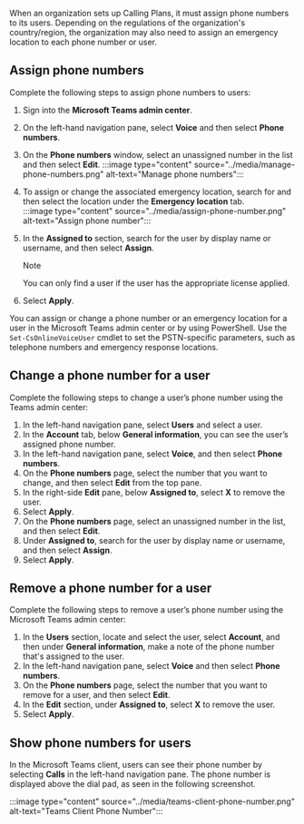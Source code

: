 When an organization sets up Calling Plans, it must assign phone numbers to its users. Depending on the regulations of the organization's country/region, the organization may also need to assign an emergency location to each phone number or user. 

## Assign phone numbers

Complete the following steps to assign phone numbers to users:

1. Sign into the **Microsoft Teams admin center**.
2. On the left-hand navigation pane, select **Voice** and then select **Phone numbers**.
3. On the **Phone numbers** window, select an unassigned number in the list and then select **Edit**.
‎‎:::image type="content" source="../media/manage-phone-numbers.png" alt-text="Manage phone numbers":::  
4. To assign or change the associated emergency location, search for and then select the location under the **Emergency location** tab.  
‎‎:::image type="content" source="../media/assign-phone-number.png" alt-text="Assign phone number":::  

5. In the **Assigned to** section, search for the user by display name or username, and then select **Assign**.
    > [!NOTE]
    > You can only find a user if the user has the appropriate license applied.
6. Select **Apply**.

You can assign or change a phone number or an emergency location for a user in the Microsoft Teams admin center or by using PowerShell. Use the ```Set-CsOnlineVoiceUser``` cmdlet to set the PSTN-specific parameters, such as telephone numbers and emergency response locations.

## Change a phone number for a user

Complete the following steps to change a user’s phone number using the Teams admin center:

1. In the left-hand navigation pane, select **Users** and select a user.
2. In the **Account** tab, below **General information**, you can see the user’s assigned phone number.
3. In the left-hand navigation pane, select **Voice**, and then select **Phone numbers**.
4. On the **Phone numbers** page, select the number that you want to change, and then select **Edit** from the top pane.
5. In the right-side **Edit** pane, below **Assigned to**, select **X** to remove the user.
6. Select **Apply**.
7. On the **Phone numbers** page, select an unassigned number in the list, and then select **Edit**.
8. Under **Assigned to**, search for the user by display name or username, and then select **Assign**.
9. Select **Apply**.

## Remove a phone number for a user

Complete the following steps to remove a user’s phone number using the Microsoft Teams admin center:

1. In the **Users** section, locate and select the user, select **Account**, and then under **General information**, make a note of the phone number that's assigned to the user.
2. In the left-hand navigation pane, select **Voice** and then select **Phone numbers**.
3. On the **Phone numbers** page, select the number that you want to remove for a user, and then select **Edit**.
4. In the **Edit** section, under **Assigned to**, select **X** to remove the user.
5. Select **Apply**.

## Show phone numbers for users

In the Microsoft Teams client, users can see their phone number by selecting **Calls** in the left-hand navigation pane. The phone number is displayed above the dial pad, as seen in the following screenshot.

‎:::image type="content" source="../media/teams-client-phone-number.png" alt-text="Teams Client Phone Number":::
